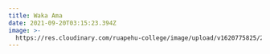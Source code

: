 ```yaml
---
title: Waka Ama
date: 2021-09-20T03:15:23.394Z
image: >-
  https://res.cloudinary.com/ruapehu-college/image/upload/v1620775825/20210325_125504_iyyb9e.jpg
---
```


